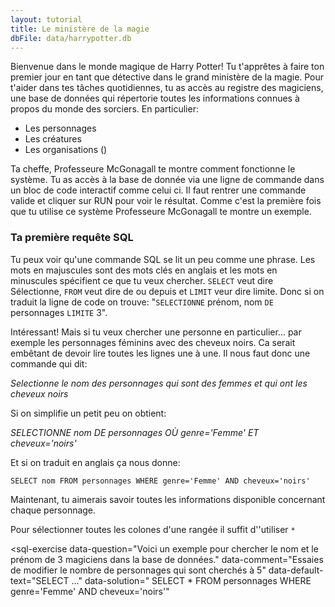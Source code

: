 ```yaml
---
layout: tutorial
title: Le ministère de la magie
dbFile: data/harrypotter.db
---
```


Bienvenue dans le monde magique de Harry Potter! Tu t'apprêtes à faire ton premier jour en tant que détective dans le grand ministère de la magie. Pour t'aider dans tes tâches quotidiennes, tu as accès au registre des magiciens, une base de données qui répertorie toutes les informations connues à propos du monde des sorciers. En particulier:

* Les personnages 
* Les créatures
* Les organisations ()

Ta cheffe, Professeure McGonagall te montre comment fonctionne le système. Tu as accès à la base de donnée via une ligne de commande dans un bloc de code interactif comme celui ci. Il faut rentrer une commande valide et cliquer sur RUN pour voir le résultat. Comme c'est la première fois que tu utilise ce système Professeure McGonagall te montre un exemple.

<sql-exercise
  data-question="Voici un exemple pour chercher le nom et le prénom de 3 magiciens dans la base de données."
  data-comment="Essaies de modifier le nombre de personnages qui sont cherchés à 5"
  data-default-text="SELECT nom
FROM personnages
LIMIT 3"></sql-exercise>


<div class="sideNote">
<h3>Ta première requête SQL</h3>
<p>Tu peux voir qu'une commande SQL se lit un peu comme une phrase. Les mots en majuscules sont des mots clés en anglais et les mots en minuscules spécifient ce que tu veux chercher. <code>SELECT</code> veut dire Sélectionne, <code>FROM</code> veut dire de ou depuis et <code>LIMIT</code> veur dire limite. Donc si on traduit la ligne de code on trouve: "<code>SELECTIONNE</code> prénom, nom <code>DE</code> personnages <code>LIMITE</code> 3".</p>
</div>

Intéressant! Mais si tu veux chercher une personne en particulier... par exemple les personnages féminins avec des cheveux noirs. Ca serait embêtant de devoir lire toutes les lignes une à une. Il nous faut donc une commande qui dit: 

_Selectionne le nom des personnages qui sont des femmes et qui ont les cheveux noirs_
 
Si on simplifie un petit peu on obtient:

_SELECTIONNE nom DE personnages OÙ genre='Femme' ET cheveux='noirs'_

Et si on traduit en anglais ça nous donne:

```SELECT nom FROM personnages WHERE genre='Femme' AND cheveux='noirs' ```

Maintenant, tu aimerais savoir toutes les informations disponible concernant chaque personnage.
<div class ="sideNote">
<p>Pour sélectionner toutes les colones d'une rangée il suffit d''utiliser <code>*</code> </p>
</div>

<sql-exercise
  data-question="Voici un exemple pour chercher le nom et le prénom de 3 magiciens dans la base de données."
  data-comment="Essaies de modifier le nombre de personnages qui sont cherchés à 5"
  data-default-text="SELECT ..."
  data-solution="
  SELECT *
  FROM personnages
  WHERE genre='Femme' AND cheveux='noirs'"
  ></sql-exercise>

